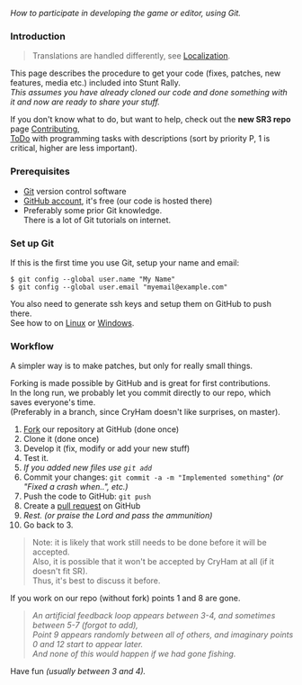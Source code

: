 *How to participate in developing the game or editor, using Git.*

### Introduction

> Translations are handled differently, see
> [Localization](localization.md).  

This page describes the procedure to get your code (fixes, patches, new
features, media etc.) included into Stunt Rally.  
*This assumes you have already cloned our code and done something with
it and now are ready to share your stuff.*

If you don't know what to do, but want to help, check out the **new SR3 repo** page [Contributing](https://github.com/stuntrally/stuntrally3/blob/main/docs/Contributing.md),  
[ToDo](http://stuntrally.tuxfamily.org/mantis/view_all_bug_page.php)
with programming tasks with descriptions (sort by priority P, 1 is
critical, higher are less important).

  

### Prerequisites

-   [Git](http://git-scm.com/) version control software
-   [GitHub account](https://github.com/signup/free), it's free (our
    code is hosted there)
-   Preferably some prior Git knowledge.  
    There is a lot of Git tutorials on internet.

### Set up Git

If this is the first time you use Git, setup your name and email:

    $ git config --global user.name "My Name"
    $ git config --global user.email "myemail@example.com"

You also need to generate ssh keys and setup them on GitHub to push
there.  
See how to on
[Linux](https://help.github.com/articles/generating-ssh-keys#platform-linux)
or
[Windows](https://help.github.com/articles/generating-ssh-keys#platform-windows).

  

### Workflow

A simpler way is to make patches, but only for really small things.

Forking is made possible by GitHub and is great for first
contributions.  
In the long run, we probably let you commit directly to our repo, which
saves everyone's time.  
(Preferably in a branch, since CryHam doesn't like surprises, on
master).

1.  [Fork](http://help.github.com/fork-a-repo/) our repository at GitHub
    (done once)
2.  Clone it (done once)
3.  Develop it (fix, modify or add your new stuff)
4.  Test it.
5.  *If you added new files use `git add`*
6.  Commit your changes: `git commit -a -m "Implemented something"` *(or
    "Fixed a crash when..", etc.)*
7.  Push the code to GitHub: `git push`
8.  Create a [pull request](http://help.github.com/send-pull-requests/)
    on GitHub
9.  *Rest.* *(or praise the Lord and pass the ammunition)*
10. Go back to 3.

> Note: it is likely that work still needs to be done before it will be
> accepted.  
> Also, it is possible that it won't be accepted by CryHam at all (if it
> doesn't fit SR).  
> Thus, it's best to discuss it before.

If you work on our repo (without fork) points 1 and 8 are gone.

> *An artificial feedback loop appears between 3-4, and sometimes
> between 5-7 (forgot to add),  
> Point 9 appears randomly between all of others, and imaginary points 0
> and 12 start to appear later.  
> And none of this would happen if we had gone fishing.*

Have fun *(usually between 3 and 4).*
